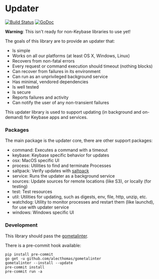 # Updater

[![Build Status](https://github.com/adamwalz/keybase-client/go/updater/actions/workflows/ci.yml/badge.svg)](https://github.com/adamwalz/keybase-client/go/updater/actions)
[![GoDoc](https://godoc.org/github.com/adamwalz/keybase-client/go/updater?status.svg)](https://godoc.org/github.com/adamwalz/keybase-client/go/updater)

**Warning**: This isn't ready for non-Keybase libraries to use yet!

The goals of this library are to provide an updater that:

- Is simple
- Works on all our platforms (at least OS X, Windows, Linux)
- Recovers from non-fatal errors
- Every request or command execution should timeout (nothing blocks)
- Can recover from failures in its environment
- Can run as an unprivileged background service
- Has minimal, vendored dependencies
- Is well tested
- Is secure
- Reports failures and activity
- Can notify the user of any non-transient failures

This updater library is used to support updating (in background and on-demand)
for Keybase apps and services.

### Packages

The main package is the updater core, there are other support packages:

- command: Executes a command with a timeout
- keybase: Keybase specific behavior for updates
- osx: MacOS specific UI
- process: Utilities to find and terminate Processes
- saltpack: Verify updates with [saltpack](https://saltpack.org/)
- service: Runs the updater as a background service
- sources: Update sources for remote locations (like S3), or locally (for testing)
- test: Test resources
- util: Utilities for updating, such as digests, env, file, http, unzip, etc.
- watchdog: Utility to monitor processes and restart them (like launchd), for use with updater service
- windows: Windows specific UI

### Development

This library should pass the [gometalinter](https://github.com/alecthomas/gometalinter).

There is a pre-commit hook available:

```
pip install pre-commit
go get -u github.com/alecthomas/gometalinter
gometalinter --install --update
pre-commit install
pre-commit run -a
```
